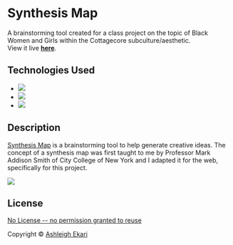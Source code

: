 # Synthesis Map

A brainstorming tool created for a class project on the topic of Black Women and Girls within the Cottagecore subculture/aesthetic.
<br>View it live [**here**](https://aekari.github.io/Synthesis-Map/).

## Technologies Used

* ![](https://img.shields.io/badge/-HTML-black.svg?style=flat-square&logo=html5&colorB=000)
* ![](https://img.shields.io/badge/-CSS-black.svg?style=flat-square&logo=css3&colorB=000)
* ![](https://img.shields.io/badge/-JAVASCRIPT-black.svg?style=flat-square&logo=JavaScript&colorB=000)

## Description

[Synthesis Map](https://aekari.github.io/Synthesis-Map/) is a brainstorming tool to help generate creative ideas. The concept of a synthesis map was first taught to me by Professor Mark Addison Smith of City College of New York and I adapted it for the web, specifically for this project.

<img src="https://i.imgur.com/5OeiIZd.gif">

## License
[No License -- no permission granted to reuse](https://choosealicense.com/no-permission/)

Copyright © [Ashleigh Ekari](https://www.ashleighekari.com)
